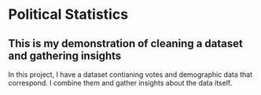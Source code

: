 # Political Statistics
## This is my demonstration of cleaning a dataset and gathering insights

In this project, I have a dataset contianing votes and demographic data that correspond. I combine them and gather insights about the data itself. 
